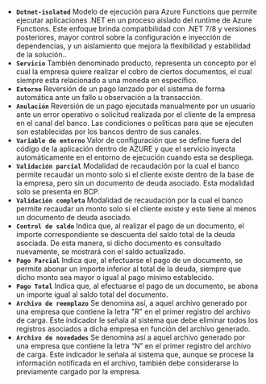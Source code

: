 - **`Dotnet-isolated`** Modelo de ejecución para Azure Functions que permite ejecutar aplicaciones .NET en un proceso aislado del runtime de Azure Functions. Este enfoque brinda compatibilidad con .NET 7/8 y versiones posteriores, mayor control sobre la configuración e inyección de dependencias, y un aislamiento que mejora la flexibilidad y estabilidad de la solución..
- **`Servicio`** También denominado producto, representa un concepto por el cual la empresa quiere realizar el cobro de ciertos documentos, el cual siempre esta relacionado a una moneda en específico.
- **`Extorno`** Reversión de un pago lanzado por el sistema de forma automática ante un fallo u observación a la transacción.
- **`Anulación`** Reversión de un pago ejecutada manualmente por un usuario ante un error operativo o solicitud realizada por el cliente de la empresa en el canal del banco. Las condiciones o políticas para que se ejecuten son establecidas por los bancos dentro de sus canales.
- **`Variable de entorno`** Valor de configuración que se define fuera del código de la aplicación dentro de AZURE y que el servicio inyecta automáticamente en el entorno de ejecución cuando esta se despliega.
- **`Validación parcial`** Modalidad de recaudación por la cual el banco permite recaudar un monto solo si el cliente existe dentro de la base de la empresa, pero sin un documento de deuda asociado. Esta modalidad solo se presenta en BCP.
- **`Validación completa`** Modalidad de recaudación por la cual el banco permite recaudar un monto solo si el cliente existe y este tiene al menos un documento de deuda asociado.
- **`Control de saldo`** Indica que, al realizar el pago de un documento, el importe correspondiente se descuenta del saldo total de la deuda asociada. De esta manera, si dicho documento es consultado nuevamente, se mostrará con el saldo actualizado.
- **`Pago Parcial`** Indica que, al efectuarse el pago de un documento, se permite abonar un importe inferior al total de la deuda, siempre que dicho monto sea mayor o igual al pago mínimo establecido.
- **`Pago Total`** Indica que, al efectuarse el pago de un documento, se abona un importe igual al saldo total del documento.
- **`Archivo de reemplazo`** Se denomina así, a aquel archivo generado por una empresa que contiene la letra "R" en el primer registro del archivo de carga. Este indicador le señala al sistema que debe eliminar todos los registros asociados a dicha empresa en función del archivo generado.
- **`Archivo de novedades`** Se denomina así a aquel archivo generado por una empresa que contiene la letra “N” en el primer registro del archivo de carga. Este indicador le señala al sistema que, aunque se procese la información notificada en el archivo, también debe considerarse lo previamente cargado por la empresa.